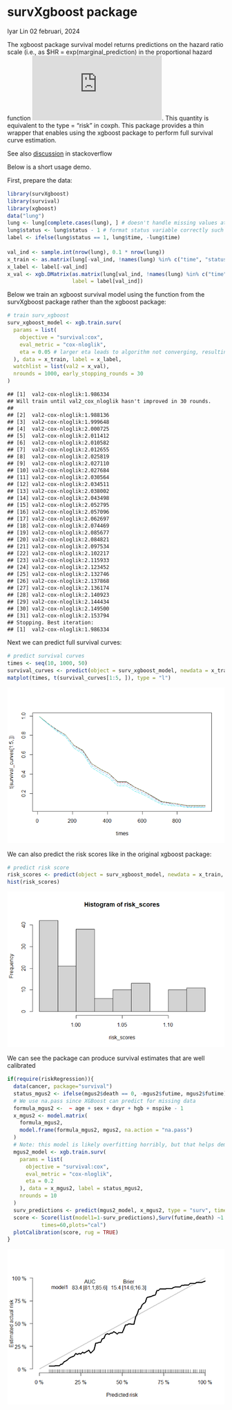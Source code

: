 survXgboost package
================
Iyar Lin
02 februari, 2024

The xgboost package survival model returns predictions on the hazard
ratio scale (i.e., as \$HR = exp(marginal_prediction) in the
proportional hazard function
![h(t) = h0(t) \* HR](https://latex.codecogs.com/png.latex?h%28t%29%20%3D%20h0%28t%29%20%2A%20HR "h(t) = h0(t) * HR").
This quantity is equivalent to the type = “risk” in coxph. This package
provides a thin wrapper that enables using the xgboost package to
perform full survival curve estimation.

See also
[discussion](https://datascience.stackexchange.com/questions/65266/how-do-i-predict-survival-curves-using-xgboost)
in stackoverflow

Below is a short usage demo.

First, prepare the data:

``` r
library(survXgboost)
library(survival)
library(xgboost)
data("lung")
lung <- lung[complete.cases(lung), ] # doesn't handle missing values at the moment
lung$status <- lung$status - 1 # format status variable correctly such that 1 is event/death and 0 is censored/alive
label <- ifelse(lung$status == 1, lung$time, -lung$time)

val_ind <- sample.int(nrow(lung), 0.1 * nrow(lung))
x_train <- as.matrix(lung[-val_ind, !names(lung) %in% c("time", "status")])
x_label <- label[-val_ind]
x_val <- xgb.DMatrix(as.matrix(lung[val_ind, !names(lung) %in% c("time", "status")]),
                     label = label[val_ind])
```

Below we train an xgboost survival model using the function from the
survXgboost package rather than the xgboost package:

``` r
# train surv_xgboost
surv_xgboost_model <- xgb.train.surv(
  params = list(
    objective = "survival:cox",
    eval_metric = "cox-nloglik",
    eta = 0.05 # larger eta leads to algorithm not converging, resulting in NaN predictions
  ), data = x_train, label = x_label,
  watchlist = list(val2 = x_val),
  nrounds = 1000, early_stopping_rounds = 30
)
```

    ## [1]  val2-cox-nloglik:1.986334 
    ## Will train until val2_cox_nloglik hasn't improved in 30 rounds.
    ## 
    ## [2]  val2-cox-nloglik:1.988136 
    ## [3]  val2-cox-nloglik:1.999648 
    ## [4]  val2-cox-nloglik:2.000725 
    ## [5]  val2-cox-nloglik:2.011412 
    ## [6]  val2-cox-nloglik:2.010582 
    ## [7]  val2-cox-nloglik:2.012655 
    ## [8]  val2-cox-nloglik:2.025819 
    ## [9]  val2-cox-nloglik:2.027110 
    ## [10] val2-cox-nloglik:2.027684 
    ## [11] val2-cox-nloglik:2.030564 
    ## [12] val2-cox-nloglik:2.034511 
    ## [13] val2-cox-nloglik:2.038002 
    ## [14] val2-cox-nloglik:2.043498 
    ## [15] val2-cox-nloglik:2.052795 
    ## [16] val2-cox-nloglik:2.057096 
    ## [17] val2-cox-nloglik:2.062697 
    ## [18] val2-cox-nloglik:2.074469 
    ## [19] val2-cox-nloglik:2.085677 
    ## [20] val2-cox-nloglik:2.084821 
    ## [21] val2-cox-nloglik:2.097534 
    ## [22] val2-cox-nloglik:2.102217 
    ## [23] val2-cox-nloglik:2.115933 
    ## [24] val2-cox-nloglik:2.123452 
    ## [25] val2-cox-nloglik:2.132746 
    ## [26] val2-cox-nloglik:2.137868 
    ## [27] val2-cox-nloglik:2.136174 
    ## [28] val2-cox-nloglik:2.140923 
    ## [29] val2-cox-nloglik:2.144434 
    ## [30] val2-cox-nloglik:2.149500 
    ## [31] val2-cox-nloglik:2.153794 
    ## Stopping. Best iteration:
    ## [1]  val2-cox-nloglik:1.986334

Next we can predict full survival curves:

``` r
# predict survival curves
times <- seq(10, 1000, 50)
survival_curves <- predict(object = surv_xgboost_model, newdata = x_train, type = "surv", times = times)
matplot(times, t(survival_curves[1:5, ]), type = "l")
```

![](README_files/figure-gfm/unnamed-chunk-3-1.png)<!-- -->

We can also predict the risk scores like in the original xgboost
package:

``` r
# predict risk score
risk_scores <- predict(object = surv_xgboost_model, newdata = x_train, type = "risk")
hist(risk_scores)
```

![](README_files/figure-gfm/unnamed-chunk-4-1.png)<!-- -->

We can see the package can produce survival estimates that are well
calibrated

``` r
if(require(riskRegression)){
  data(cancer, package="survival")
  status_mgus2 <- ifelse(mgus2$death == 0, -mgus2$futime, mgus2$futime)
  # We use na.pass since XGBoost can predict for missing data
  formula_mgus2 <-  ~ age + sex + dxyr + hgb + mspike - 1
  x_mgus2 <- model.matrix(
    formula_mgus2,
    model.frame(formula_mgus2, mgus2, na.action = "na.pass")
  )
  # Note: this model is likely overfitting horribly, but that helps demonstrate calibration
  mgus2_model <- xgb.train.surv(
    params = list(
      objective = "survival:cox",
      eval_metric = "cox-nloglik",
      eta = 0.2
    ), data = x_mgus2, label = status_mgus2,
    nrounds = 10
  )
  surv_predictions <- predict(mgus2_model, x_mgus2, type = "surv", times= 60)
  score <- Score(list(model1=1-surv_predictions),Surv(futime,death) ~1 ,data=mgus2,
           times=60,plots="cal")
  plotCalibration(score, rug = TRUE)
}
```

![](README_files/figure-gfm/unnamed-chunk-5-1.png)<!-- -->

